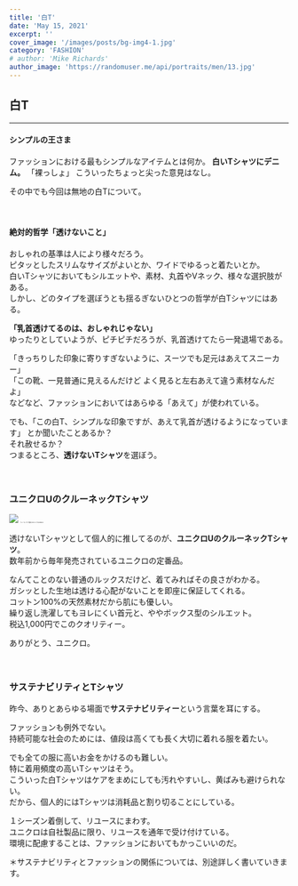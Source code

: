 ```yaml
---
title: '白T'
date: 'May 15, 2021'
excerpt: ''
cover_image: '/images/posts/bg-img4-1.jpg'
category: 'FASHION'
# author: 'Mike Richards'
author_image: 'https://randomuser.me/api/portraits/men/13.jpg'
---
```

## 白T
---

#### シンプルの王さま
ファッションにおける最もシンプルなアイテムとは何か。
**白いTシャツにデニム。**
「裸っしょ」 こういったちょっと尖った意見はなし。

その中でも今回は無地の白Tについて。<br><br><br>


#### 絶対的哲学「透けないこと」
おしゃれの基準は人により様々だろう。  
ピタッとしたスリムなサイズがよいとか、ワイドでゆるっと着たいとか。  
白いTシャツにおいてもシルエットや、素材、丸首やVネック、様々な選択肢がある。  
しかし、どのタイプを選ぼうとも揺るぎないひとつの哲学が白Tシャツにはある。

**「乳首透けてるのは、おしゃれじゃない」**  
ゆったりとしていようが、ピチピチだろうが、乳首透けてたら一発退場である。

「きっちりした印象に寄りすぎないように、スーツでも足元はあえてスニーカー」  
「この靴、一見普通に見えるんだけど よく見ると左右あえて違う素材なんだよ」  
などなど、ファッションにおいてはあらゆる「あえて」が使われている。  


でも、「この白T、シンプルな印象ですが、あえて乳首が透けるようになっています」
とか聞いたことあるか？  
それ赦せるか？  
つまるところ、**透けないTシャツ**を選ぼう。<br><br><br>





### ユニクロUのクルーネックTシャツ

<img src="/images/posts/bg-img4-2.jpg" width={400} height={500} />
<span style="font-size: 2px">クルーネックT 半袖¥1,000(ユニクロ/UNIQLO)</span>

透けないTシャツとして個人的に推してるのが、**ユニクロUのクルーネックTシャツ**。  
数年前から毎年発売されているユニクロの定番品。  

なんてことのない普通のルックスだけど、着てみればその良さがわかる。  
ガシッとした生地は透ける心配がないことを即座に保証してくれる。  
コットン100%の天然素材だから肌にも優しい。  
繰り返し洗濯してもヨレにくい首元と、ややボックス型のシルエット。  
税込1,000円でこのクオリティー。  

ありがとう、ユニクロ。<br><br><br>

### サステナビリティとTシャツ
昨今、ありとあらゆる場面で**サステナビリティー**という言葉を耳にする。

ファッションも例外でない。  
持続可能な社会のためには、値段は高くても長く大切に着れる服を着たい。

でも全ての服に高いお金をかけるのも難しい。  
特に着用頻度の高いTシャツはそう。  
こういった白Tシャツはケアをまめにしても汚れやすいし、黄ばみも避けられない。  
だから、個人的にはTシャツは消耗品と割り切ることにしている。  

１シーズン着倒して、リユースにまわす。  
ユニクロは自社製品に限り、リユースを通年で受け付けている。  
環境に配慮することは、ファッションにおいてもかっこいいのだ。  

＊サステナビリティとファッションの関係については、別途詳しく書いていきます。<br><br><br>
